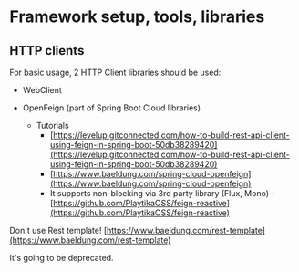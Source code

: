 # Framework setup, tools, libraries



## HTTP clients

For basic usage, 2 HTTP Client libraries should be used:&#x20;

* WebClient
*   OpenFeign (part of Spring Boot Cloud libraries)&#x20;

    * Tutorials&#x20;
      * [https://levelup.gitconnected.com/how-to-build-rest-api-client-using-feign-in-spring-boot-50db38289420](https://levelup.gitconnected.com/how-to-build-rest-api-client-using-feign-in-spring-boot-50db38289420)
      * [https://www.baeldung.com/spring-cloud-openfeign](https://www.baeldung.com/spring-cloud-openfeign)
      * It supports non-blocking via 3rd party library (Flux, Mono) - [https://github.com/PlaytikaOSS/feign-reactive](https://github.com/PlaytikaOSS/feign-reactive)



Don't use Rest template! [https://www.baeldung.com/rest-template](https://www.baeldung.com/rest-template)

It's going to be deprecated. &#x20;
